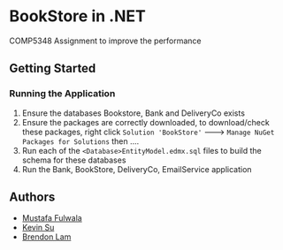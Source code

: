 
# BookStore in .NET
COMP5348 Assignment to improve the performance

## Getting Started


### Running the Application

 1. Ensure the databases Bookstore, Bank and DeliveryCo exists
 2. Ensure the packages are correctly downloaded, to download/check these packages, right click `Solution 'BookStore'` ---> `Manage NuGet Packages for Solutions` then .... 
 3. Run each of the `<Database>EntityModel.edmx.sql` files to build the schema for these databases
 4. Run the Bank, BookStore, DeliveryCo, EmailService application 


## Authors

* [Mustafa Fulwala](https://github.com/mospy26/)
* [Kevin Su](https://github.com/SuKaiwen)
* [Brendon Lam](https://github.com/blam135)

